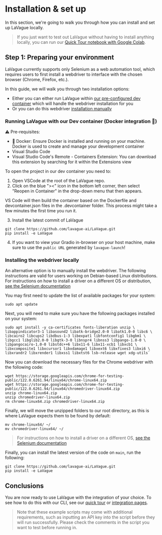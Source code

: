 
# Installation & set up

In this section, we're going to walk you through how you can install and set up LaVague locally.

> If you just want to test out LaVague without having to install anything locally, you can run our [Quick Tour notebook with Google Colab](https://colab.research.google.com/github/lavague-ai/lavague/blob/main/docs/docs/get-started/quick-tour.ipynb).

## Step 1: Preparing your environment

LaVague currently supports only Selenium as a web automation tool, which requires users to first install a webdriver to interface with the chosen browser (Chrome, Firefox, etc.).

In this guide, we will walk you through two installation options: 
- Either you can either run LaVague within [our pre-configured dev container](#run-lavague-with-our-dev-container) which will handle the webdriver installation for you
- Or you can do this webdriver [installation manually](#installing-the-webdriver-locally)

### Running LaVague with our Dev container (Docker integration 🐋)

⚠️ Pre-requisites:

- 🐋 Docker: Ensure Docker is installed and running on your machine. Docker is used to create and manage your development container
- Visual Studio Code
- Visual Studio Code's Remote - Containers Extension: You can download this extension by searching for it within the Extensions view

To open the project in our dev container you need to:

1. Open VSCode at the root of the LaVague repo.
2. Click on the blue "><" icon in the bottom left corner, then select "Reopen in Container" in the drop-down menu that then appears.

VS Code will then build the container based on the Dockerfile and devcontainer.json files in the .devcontainer folder. This process might take a few minutes the first time you run it.

3. Install the latest commit of LaVague

```
git clone https://github.com/lavague-ai/LaVague.git
pip install -e LaVague
```

4. If you want to view your Gradio in-browser on your host machine, make sure to use the `public URL` generated by `lavague-launch`!

### Installing the webdriver locally

An alternative option is to manually install the webdriver. The following instructions are valid for users working on Debian-based Linux distributions. For instructions on how to install a driver on a different OS or distribution, [see the Selenium documentation](https://selenium-python.readthedocs.io/installation.html#drivers)

You may first need to update the list of available packages for your system:

```
sudo apt update
```

Next, you will need to make sure you have the following packages installed on your system:
```
sudo apt install -y ca-certificates fonts-liberation unzip \
libappindicator3-1 libasound2 libatk-bridge2.0-0 libatk1.0-0 libc6 \
libcairo2 libcups2 libdbus-1-3 libexpat1 libfontconfig1 libgbm1 \
libgcc1 libglib2.0-0 libgtk-3-0 libnspr4 libnss3 libpango-1.0-0 \
libpangocairo-1.0-0 libstdc++6 libx11-6 libx11-xcb1 libxcb1 \
libxcomposite1 libxcursor1 libxdamage1 libxext6 libxfixes3 libxi6 \
libxrandr2 libxrender1 libxss1 libxtst6 lsb-release wget xdg-utils`
```

Now you can download the necessary files for the Chrome webdriver with the following code:
```
wget https://storage.googleapis.com/chrome-for-testing-public/122.0.6261.94/linux64/chrome-linux64.zip
wget https://storage.googleapis.com/chrome-for-testing-public/122.0.6261.94/linux64/chromedriver-linux64.zip
unzip chrome-linux64.zip
unzip chromedriver-linux64.zip
rm chrome-linux64.zip chromedriver-linux64.zip
```

Finally, we will move the unzipped folders to our root directory, as this is where LaVague expects them to be found by default:
```
mv chrome-linux64/ ~/
mv chromedriver-linux64/ ~/
```

> For instructions on how to install a driver on a different OS, [see the Selenium documentation](https://selenium-python.readthedocs.io/installation.html#drivers)

Finally, you can install the latest version of the code on `main`, run the following:

```
git clone https://github.com/lavague-ai/LaVague.git
pip install -e LaVague
```

## Conclusions

You are now ready to use LaVague with the integration of your choice. To see how to do this with our CLI, see our [quick tour](./quick-tour.ipynb) or [integration pages](../integrations/hugging-face-api.ipynb).

> Note that these example scripts may come with additional requirements, such as inputting an API key into the script before they will run successfully. Please check the comments in the script you want to test before running in.